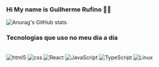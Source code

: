 ### Hi My name is Guilherme Rufino 🙋‍♂️

![Anurag's GitHub stats](https://github-readme-stats.vercel.app/api?username=rufinoguilherme633&show_icons=true&theme=dracula)


### Tecnologias que uso no meu dia a dia

<div style="display:inline_block"><br/>
<img align="center" alt="html5" src="	https://img.shields.io/badge/HTML5-E34F26?style=for-the-badge&logo=html5&logoColor=white"/>

<img align="center" alt="css" src="https://img.shields.io/badge/CSS3-1572B6?style=for-the-badge&logo=css3&logoColor=white"/>

<img align="center" alt="React" src="https://img.shields.io/badge/React-20232A?style=for-the-badge&logo=react&logoColor=61DAFB"/>


  <img align="center" alt="JavaScript" src="https://img.shields.io/badge/JavaScript-F7DF1E?style=for-the-badge&logo=javascript&logoColor=black"/>


 <img align="center" alt="TypeScript" src="https://img.shields.io/badge/TypeScript-007ACC?style=for-the-badge&logo=typescript&logoColor=white"/>
 
  <img align="center" alt="Linux" src="https://img.shields.io/badge/Linux-FCC624?style=for-the-badge&logo=linux&logoColor=black"/>
</div>
